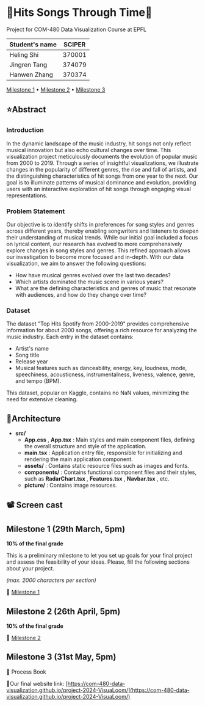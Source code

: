 # 🎵**Hits Songs Through Time**🎵

Project for COM-480 Data Visualization Course at EPFL

| Student's name | SCIPER |
| -------------- | ------ |
| Heling Shi     | 370001 |
| Jingren Tang   | 374079 |
| Hanwen Zhang   | 370374 |

[Milestone 1](Milestone1.pdf) • [Milestone 2](#milestone-2) • [Milestone 3](#milestone-3)

## ⭐Abstract

### Introduction

In the dynamic landscape of the music industry, hit songs not only reflect musical innovation but also echo cultural changes over time. This visualization project meticulously documents the evolution of popular music from 2000 to 2019. Through a series of insightful visualizations, we illustrate changes in the popularity of different genres, the rise and fall of artists, and the distinguishing characteristics of hit songs from one year to the next. Our goal is to illuminate patterns of musical dominance and evolution, providing users with an interactive exploration of hit songs through engaging visual representations.

### Problem Statement

Our objective is to identify shifts in preferences for song styles and genres across different years, thereby enabling songwriters and listeners to deepen their understanding of musical trends. While our initial goal included a focus on lyrical content, our research has evolved to more comprehensively explore changes in song styles and genres. This refined approach allows our investigation to become more focused and in-depth. With our data visualization, we aim to answer the following questions:

- How have musical genres evolved over the last two decades?
- Which artists dominated the music scene in various years?
- What are the defining characteristics and genres of music that resonate with audiences, and how do they change over time?

### Dataset

The dataset "Top Hits Spotify from 2000-2019" provides comprehensive information for about 2000 songs, offering a rich resource for analyzing the music industry. Each entry in the dataset contains:

- Artist's name
- Song title
- Release year
- Musical features such as danceability, energy, key, loudness, mode, speechiness, acousticness, instrumentalness, liveness, valence, genre, and tempo (BPM).

This dataset, popular on Kaggle, contains no NaN values, minimizing the need for extensive cleaning.

## 🚀Architecture

- **src/**
  - **App.css** , **App.tsx** : Main styles and main component files, defining the overall structure and style of the application.
  - **main.tsx** : Application entry file, responsible for initializing and rendering the main application component.
  - **assets/** : Contains static resource files such as images and fonts.
  - **components/** : Contains functional component files and their styles, such as **RadarChart.tsx** , **Features.tsx** , **Navbar.tsx** , etc.
  - **picture/** : Contains image resources.

## 📽 Screen cast

## Milestone 1 (29th March, 5pm)

**10% of the final grade**

This is a preliminary milestone to let you set up goals for your final project and assess the feasibility of your ideas.
Please, fill the following sections about your project.

_(max. 2000 characters per section)_

🚩 [Milestone 1](Milestone1.pdf)

## Milestone 2 (26th April, 5pm)

**10% of the final grade**

🚩 [Milestone 2](Milestone2.pdf)

## Milestone 3 (31st May, 5pm)

🚩 Process Book

🚩Our final website link: [https://com-480-data-visualization.github.io/project-2024-VisuaLoom/](https://com-480-data-visualization.github.io/project-2024-VisuaLoom/)
